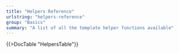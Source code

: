 ```yaml
---
title: "Helpers Reference"
urlstring: "helpers-reference"
group: "Basics"
summary: "A list of all the template helper functions available"
---
```



{{>DocTable "HelpersTable"}}